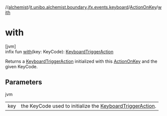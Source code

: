 //[alchemist](../../../index.md)/[it.unibo.alchemist.boundary.jfx.events.keyboard](../index.md)/[ActionOnKey](index.md)/[with](with.md)

# with

[jvm]\
infix fun [with](with.md)(key: KeyCode): [KeyboardTriggerAction](../-keyboard-trigger-action/index.md)

Returns a [KeyboardTriggerAction](../-keyboard-trigger-action/index.md) initialized with this [ActionOnKey](index.md) and the given KeyCode.

## Parameters

jvm

| | |
|---|---|
| key | the KeyCode used to initialize the [KeyboardTriggerAction](../-keyboard-trigger-action/index.md). |
